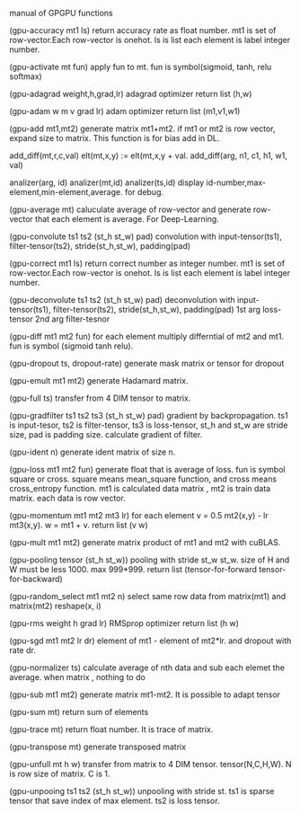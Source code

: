 manual of GPGPU functions


(gpu-accuracy mt1 ls)
return accuracy rate as float number. mt1 is set of row-vector.Each row-vector is onehot. ls is list each element is label integer number.

(gpu-activate mt fun) 
apply fun to mt. fun is symbol(sigmoid, tanh, relu softmax)

(gpu-adagrad weight,h,grad,lr) 
adagrad optimizer return list (h,w)

(gpu-adam w m v grad lr) 
adam optimizer return list (m1,v1,w1)


(gpu-add mt1,mt2) 
generate matrix mt1+mt2. if mt1 or mt2 is row vector, expand size to matrix. This function is for bias add in DL.


add_diff(mt,r,c,val) elt(mt,x,y) := elt(mt,x,y + val.
add_diff(arg, n1, c1, h1, w1, val)

analizer(arg, id)
analizer(mt,id)
analizer(ts,id) display id-number,max-element,min-element,average. for debug.


(gpu-average mt) 
caluculate average of row-vector and generate row-vector that each element is average. For Deep-Learning.

(gpu-convolute ts1 ts2 (st_h st_w) pad) 
convolution with input-tensor(ts1), filter-tensor(ts2), stride(st_h,st_w), padding(pad)


(gpu-correct mt1 ls) 
return correct number as integer number. mt1 is set of row-vector.Each row-vector is onehot. ls is list each element is label integer number.


(gpu-deconvolute ts1 ts2 (st_h st_w) pad) 
deconvolution with input-tensor(ts1), filter-tensor(ts2), stride(st_h,st_w), padding(pad) 1st arg loss-tensor 2nd arg filter-tesnor


(gpu-diff mt1 mt2 fun)
for each element multiply differntial of mt2 and mt1. fun is symbol (sigmoid tanh relu).

(gpu-dropout ts, dropout-rate)
generate mask matrix or tensor for dropout


(gpu-emult mt1 mt2)
generate Hadamard matrix.


(gpu-full ts)
transfer from 4 DIM tensor to matrix.

(gpu-gradfilter ts1 ts2 ts3 (st_h st_w) pad) 
gradient by backpropagation. ts1 is input-tesor, ts2 is filter-tensor, ts3 is loss-tensor, st_h and st_w are stride size, pad is padding size. calculate gradient of filter.


(gpu-ident n) 
generate ident matrix of size n.


(gpu-loss mt1 mt2 fun)
generate float that is average of loss. fun is symbol square or cross. square means mean_square function, and cross means cross_entropy function. mt1 is calculated data matrix , mt2 is train data matrix. each data is row vector.


(gpu-momentum mt1 mt2 mt3 lr) 
for each element v = 0.5 mt2(x,y) - lr mt3(x,y). w = mt1 + v. return list (v w) 

(gpu-mult mt1 mt2)
generate matrix product of mt1 and mt2 with cuBLAS. 

(gpu-pooling tensor (st_h st_w)) 
pooling with stride st_w st_w. size of H and W must be less 1000. max 999*999. 
return list (tensor-for-forward tensor-for-backward)


(gpu-random_select mt1 mt2 n) 
select same row data from matrix(mt1) and matrix(mt2)
reshape(x, i)


(gpu-rms weight h grad lr) 
RMSprop optimizer return list (h w)


(gpu-sgd mt1 mt2 lr dr) 
element of mt1 - element of mt2*lr. and dropout with rate dr.


(gpu-normalizer ts) 
calculate average of nth data and sub each elemet the average. when matrix , nothing to do

(gpu-sub mt1 mt2) 
generate matrix mt1-mt2. It is possible to adapt tensor

(gpu-sum mt) 
return sum of elements


(gpu-trace mt) 
return float number. It is trace of matrix.


(gpu-transpose mt) 
generate transposed matrix

(gpu-unfull mt h w) 
transfer from matrix to 4 DIM tensor. tensor(N,C,H,W). N is row size of matrix. C is 1.


(gpu-unpooing ts1 ts2 (st_h st_w)) 
unpooling with stride st. ts1 is sparse tensor that save index of max element. ts2 is loss tensor.

